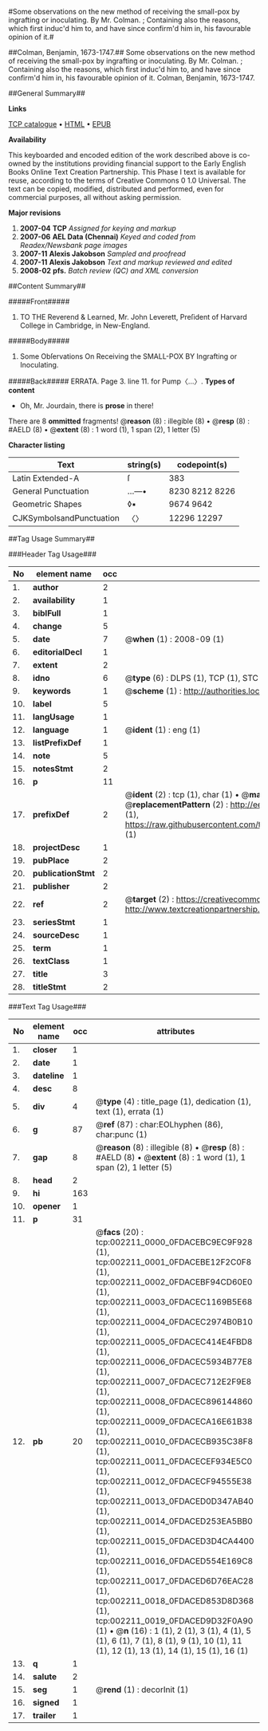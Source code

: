 #Some observations on the new method of receiving the small-pox by ingrafting or inoculating. By Mr. Colman. ; Containing also the reasons, which first induc'd him to, and have since confirm'd him in, his favourable opinion of it.#

##Colman, Benjamin, 1673-1747.##
Some observations on the new method of receiving the small-pox by ingrafting or inoculating. By Mr. Colman. ; Containing also the reasons, which first induc'd him to, and have since confirm'd him in, his favourable opinion of it.
Colman, Benjamin, 1673-1747.

##General Summary##

**Links**

[TCP catalogue](http://www.ota.ox.ac.uk/tcp/)  • 
[HTML](http://tei.it.ox.ac.uk/tcp/Texts-HTML/free/N01/N01865.html)  • 
[EPUB](http://tei.it.ox.ac.uk/tcp/Texts-EPUB/free/N01/N01865.epub)

**Availability**

This keyboarded and encoded edition of the
	       work described above is co-owned by the institutions
	       providing financial support to the Early English Books
	       Online Text Creation Partnership. This Phase I text is
	       available for reuse, according to the terms of Creative
	       Commons 0 1.0 Universal. The text can be copied,
	       modified, distributed and performed, even for
	       commercial purposes, all without asking permission.

**Major revisions**

1. __2007-04__ __TCP__ *Assigned for keying and markup*
1. __2007-06__ __AEL Data (Chennai)__ *Keyed and coded from Readex/Newsbank page images*
1. __2007-11__ __Alexis Jakobson__ *Sampled and proofread*
1. __2007-11__ __Alexis Jakobson__ *Text and markup reviewed and edited*
1. __2008-02__ __pfs.__ *Batch review (QC) and XML conversion*

##Content Summary##

#####Front#####

1. TO THE Reverend & Learned, Mr. John Leverett, Preſident of Harvard College in Cambridge, in New-England.

#####Body#####

1. Some Obſervations On Receiving the SMALL-POX BY Ingrafting or Inoculating.

#####Back#####
ERRATA. Page 3. line 11. for Pump〈…〉.
**Types of content**

  * Oh, Mr. Jourdain, there is **prose** in there!

There are 8 **ommitted** fragments! 
 @__reason__ (8) : illegible (8)  •  @__resp__ (8) : #AELD (8)  •  @__extent__ (8) : 1 word (1), 1 span (2), 1 letter (5)

**Character listing**


|Text|string(s)|codepoint(s)|
|---|---|---|
|Latin Extended-A|ſ|383|
|General Punctuation|…—•|8230 8212 8226|
|Geometric Shapes|◊▪|9674 9642|
|CJKSymbolsandPunctuation|〈〉|12296 12297|

##Tag Usage Summary##

###Header Tag Usage###

|No|element name|occ|attributes|
|---|---|---|---|
|1.|__author__|2||
|2.|__availability__|1||
|3.|__biblFull__|1||
|4.|__change__|5||
|5.|__date__|7| @__when__ (1) : 2008-09 (1)|
|6.|__editorialDecl__|1||
|7.|__extent__|2||
|8.|__idno__|6| @__type__ (6) : DLPS (1), TCP (1), STC (1), NOTIS (1), IMAGE-SET (1), EVANS-CITATION (1)|
|9.|__keywords__|1| @__scheme__ (1) : http://authorities.loc.gov/ (1)|
|10.|__label__|5||
|11.|__langUsage__|1||
|12.|__language__|1| @__ident__ (1) : eng (1)|
|13.|__listPrefixDef__|1||
|14.|__note__|5||
|15.|__notesStmt__|2||
|16.|__p__|11||
|17.|__prefixDef__|2| @__ident__ (2) : tcp (1), char (1)  •  @__matchPattern__ (2) : ([0-9\-]+):([0-9IVX]+) (1), (.+) (1)  •  @__replacementPattern__ (2) : http://eebo.chadwyck.com/downloadtiff?vid=$1&page=$2 (1), https://raw.githubusercontent.com/textcreationpartnership/Texts/master/tcpchars.xml#$1 (1)|
|18.|__projectDesc__|1||
|19.|__pubPlace__|2||
|20.|__publicationStmt__|2||
|21.|__publisher__|2||
|22.|__ref__|2| @__target__ (2) : https://creativecommons.org/publicdomain/zero/1.0/ (1), http://www.textcreationpartnership.org/docs/. (1)|
|23.|__seriesStmt__|1||
|24.|__sourceDesc__|1||
|25.|__term__|1||
|26.|__textClass__|1||
|27.|__title__|3||
|28.|__titleStmt__|2||


###Text Tag Usage###

|No|element name|occ|attributes|
|---|---|---|---|
|1.|__closer__|1||
|2.|__date__|1||
|3.|__dateline__|1||
|4.|__desc__|8||
|5.|__div__|4| @__type__ (4) : title_page (1), dedication (1), text (1), errata (1)|
|6.|__g__|87| @__ref__ (87) : char:EOLhyphen (86), char:punc (1)|
|7.|__gap__|8| @__reason__ (8) : illegible (8)  •  @__resp__ (8) : #AELD (8)  •  @__extent__ (8) : 1 word (1), 1 span (2), 1 letter (5)|
|8.|__head__|2||
|9.|__hi__|163||
|10.|__opener__|1||
|11.|__p__|31||
|12.|__pb__|20| @__facs__ (20) : tcp:002211_0000_0FDACEBC9EC9F928 (1), tcp:002211_0001_0FDACEBE12F2C0F8 (1), tcp:002211_0002_0FDACEBF94CD60E0 (1), tcp:002211_0003_0FDACEC1169B5E68 (1), tcp:002211_0004_0FDACEC2974B0B10 (1), tcp:002211_0005_0FDACEC414E4FBD8 (1), tcp:002211_0006_0FDACEC5934B77E8 (1), tcp:002211_0007_0FDACEC712E2F9E8 (1), tcp:002211_0008_0FDACEC896144860 (1), tcp:002211_0009_0FDACECA16E61B38 (1), tcp:002211_0010_0FDACECB935C38F8 (1), tcp:002211_0011_0FDACECEF934E5C0 (1), tcp:002211_0012_0FDACECF94555E38 (1), tcp:002211_0013_0FDACED0D347AB40 (1), tcp:002211_0014_0FDACED253EA5BB0 (1), tcp:002211_0015_0FDACED3D4CA4400 (1), tcp:002211_0016_0FDACED554E169C8 (1), tcp:002211_0017_0FDACED6D76EAC28 (1), tcp:002211_0018_0FDACED853D8D368 (1), tcp:002211_0019_0FDACED9D32F0A90 (1)  •  @__n__ (16) : 1 (1), 2 (1), 3 (1), 4 (1), 5 (1), 6 (1), 7 (1), 8 (1), 9 (1), 10 (1), 11 (1), 12 (1), 13 (1), 14 (1), 15 (1), 16 (1)|
|13.|__q__|1||
|14.|__salute__|2||
|15.|__seg__|1| @__rend__ (1) : decorInit (1)|
|16.|__signed__|1||
|17.|__trailer__|1||
